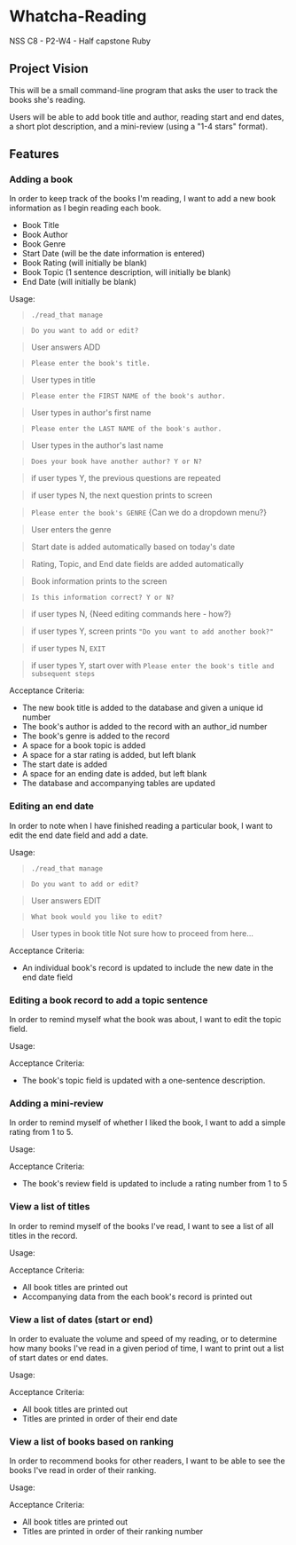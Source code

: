 # Whatcha-Reading
NSS C8 - P2-W4 - Half capstone Ruby

## Project Vision

This will be a small command-line program that asks the user to track the books she's reading.

Users will be able to add book title and author, reading start and end dates, a short plot description, and a mini-review (using a "1-4 stars" format).

## Features

### Adding a book
In order to keep track of the books I'm reading, I want to add a new book information as I begin reading each book.
  * Book Title
  * Book Author
  * Book Genre
  * Start Date (will be the date information is entered)
  * Book Rating (will initially be blank)
  * Book Topic (1 sentence description, will initially be blank)
  * End Date (will initially be blank)

Usage:
> `./read_that manage`

> `Do you want to add or edit?`

> User answers ADD

> `Please enter the book's title.`

> User types in title

> `Please enter the FIRST NAME of the book's author.`

> User types in author's first name

> `Please enter the LAST NAME of the book's author.`

> User types in the author's last name

> `Does your book have another author? Y or N?`

> if user types Y, the previous questions are repeated

> if user types N, the next question prints to screen

> `Please enter the book's GENRE`  {Can we do a dropdown menu?}

> User enters the genre

> Start date is added automatically based on today's date

> Rating, Topic, and End date fields are added automatically

> Book information prints to the screen

> `Is this information correct? Y or N?`

> if user types N, {Need editing commands here - how?}

> if user types Y, screen prints `"Do you want to add another book?"`

> if user types N, `EXIT`

> if user types Y, start over with `Please enter the book's title and subsequent steps`


Acceptance Criteria:
* The new book title is added to the database and given a unique id number
* The book's author is added to the record with an author_id number
* The book's genre is added to the record
* A space for a book topic is added
* A space for a star rating is added, but left blank
* The start date is added
* A space for an ending date is added, but left blank
* The database and accompanying tables are updated


### Editing an end date

In order to note when I have finished reading a particular book, I want to edit the end date field and add a date.

Usage:
> `./read_that manage`

> `Do you want to add or edit?`

> User answers EDIT

> `What book would you like to edit?`

> User types in book title
> Not sure how to proceed from here...


Acceptance Criteria:
* An individual book's record is updated to include the new date in the end date field


### Editing a book record to add a topic sentence

In order to remind myself what the book was about, I want to edit the topic field.

Usage:


Acceptance Criteria:
* The book's topic field is updated with a one-sentence description.


### Adding a mini-review

In order to remind myself of whether I liked the book, I want to add a simple rating from 1 to 5.

Usage:

Acceptance Criteria:
* The book's review field is updated to include a rating number from 1 to 5


### View a list of titles

In order to remind myself of the books I've read, I want to see a list of all titles in the record.

Usage:

Acceptance Criteria:
* All book titles are printed out
* Accompanying data from the each book's record is printed out


### View a list of dates (start or end)

In order to evaluate the volume and speed of my reading, or to determine how many books I've read in a given period of time, I want to print out a list of start dates or end dates.

Usage:



Acceptance Criteria:
* All book titles are printed out
* Titles are printed in order of their end date


### View a list of books based on ranking

In order to recommend books for other readers, I want to be able to see the books I've read in order of their ranking.

Usage:

Acceptance Criteria:
* All book titles are printed out
* Titles are printed in order of their ranking number
